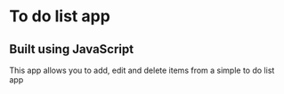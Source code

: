 # To do list app

## Built using JavaScript

This app allows you to add, edit and delete items from a simple to do list app
